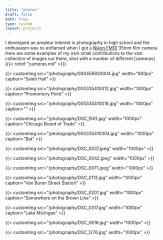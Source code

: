 ```yaml
---
title: "photos"
draft: false
math: true
type: custom
layout: projects
---
```


I developed an amateur interest in photography in high school and the enthusiasm was re-enflamed when I got a [Nikon FM10](https://en.wikipedia.org/wiki/Nikon_FM10) 35mm film camera. Here are some examples of my own small contributions to the vast collection of images out there, shot with a number of different [cameras]({{< relref "cameras.md" >}}).

{{< customImg src="/photography/000456930004.jpg" width="800px" caption="Saieh Hall" >}}<br>

{{< customImg src="/photography/000335410012.jpg" width="1000px" caption="Promontory Point" >}}<br>

{{< customImg src="/photography/000335410018.jpg" width="1000px" caption="" >}}<br>

{{< customImg src="/photography/DSC_1501.jpg" width="1000px" caption="Chicago Board of Trade" >}}<br>

{{< customImg src="/photography/000335410004.jpg" width="1000px" caption="Bat" >}}<br>

{{< customImg src="/photography/DSC_0037.jpeg" width="1000px" >}}<br>

{{< customImg src="/photography/DSC_0042.jpeg" width="1000px" >}}<br>

{{< customImg src="/photography/DSC_0071.jpeg" width="1000px" >}}<br>

{{< customImg src="/photography/DSC_0113.jpg" width="1000px" caption="Van Buren Street Station" >}}<br>

{{< customImg src="/photography/DSC_0201.jpg" width="1000px" caption="Somewhere on the Brown Line" >}}<br>

{{< customImg src="/photography/DSC_0317.jpg" width="1000px" caption="Lake Michigan" >}}<br>

{{< customImg src="/photography/DSC_0616.jpg" width="1000px" >}}<br>

{{< customImg src="/photography/DSC_1276.jpg" width="1000px" >}}<br>

